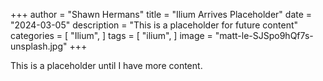 +++
author = "Shawn Hermans"
title = "Ilium Arrives Placeholder"
date = "2024-03-05"
description = "This is a placeholder for future content"
categories = [
"Ilium",
]
tags = [
"ilium",
]
image = "matt-le-SJSpo9hQf7s-unsplash.jpg"
+++

This is a placeholder until I have more content. 

